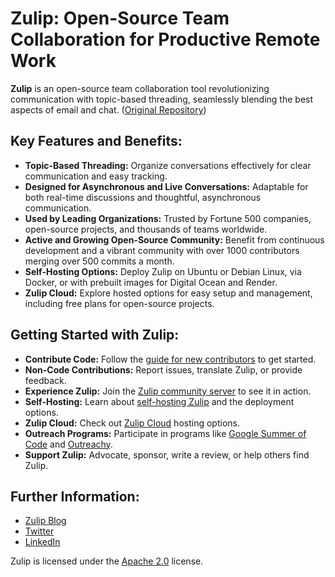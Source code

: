 # Zulip: Open-Source Team Collaboration for Productive Remote Work

**Zulip** is an open-source team collaboration tool revolutionizing communication with topic-based threading, seamlessly blending the best aspects of email and chat.  ([Original Repository](https://github.com/zulip/zulip))

## Key Features and Benefits:

*   **Topic-Based Threading:** Organize conversations effectively for clear communication and easy tracking.
*   **Designed for Asynchronous and Live Conversations:** Adaptable for both real-time discussions and thoughtful, asynchronous communication.
*   **Used by Leading Organizations:** Trusted by Fortune 500 companies, open-source projects, and thousands of teams worldwide.
*   **Active and Growing Open-Source Community:** Benefit from continuous development and a vibrant community with over 1000 contributors merging over 500 commits a month.
*   **Self-Hosting Options:** Deploy Zulip on Ubuntu or Debian Linux, via Docker, or with prebuilt images for Digital Ocean and Render.
*   **Zulip Cloud:** Explore hosted options for easy setup and management, including free plans for open-source projects.

## Getting Started with Zulip:

*   **Contribute Code:**  Follow the [guide for new contributors](https://zulip.readthedocs.io/en/latest/contributing/contributing.html) to get started.
*   **Non-Code Contributions:**  Report issues, translate Zulip, or provide feedback.
*   **Experience Zulip:**  Join the [Zulip community server](https://zulip.com/development-community/) to see it in action.
*   **Self-Hosting:** Learn about [self-hosting Zulip](https://zulip.com/self-hosting/) and the deployment options.
*   **Zulip Cloud:** Check out [Zulip Cloud](https://zulip.com/plans/) hosting options.
*   **Outreach Programs:**  Participate in programs like [Google Summer of Code](https://developers.google.com/open-source/gsoc/) and [Outreachy](https://www.outreachy.org/).
*   **Support Zulip:** Advocate, sponsor, write a review, or help others find Zulip.

## Further Information:

*   [Zulip Blog](https://blog.zulip.org/)
*   [Twitter](https://twitter.com/zulip)
*   [LinkedIn](https://www.linkedin.com/company/zulip-project/)

Zulip is licensed under the [Apache 2.0](https://github.com/zulip/zulip/blob/main/LICENSE) license.